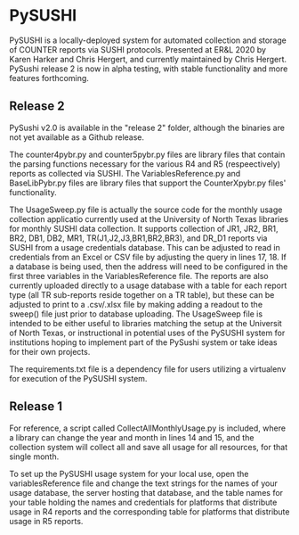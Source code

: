 # PySUSHI
PySUSHI is a locally-deployed system for automated collection and storage of COUNTER reports via SUSHI protocols.
Presented at ER&L 2020 by Karen Harker and Chris Hergert, and currently maintained by Chris Hergert.
PySushi release 2 is now in alpha testing, with stable functionality and more features forthcoming.



## Release 2
PySushi v2.0 is available in the "release 2" folder, although the binaries are not yet available as a Github release.

The counter4pybr.py and counter5pybr.py files are library files that contain the parsing functions necessary for the various R4 and R5 (respeectively) reports as collected via SUSHI. The VariablesReference.py and BaseLibPybr.py files are library files that support the CounterXpybr.py files' functionality.

The UsageSweep.py file is actually the source code for the monthly usage collection applicatio currently used at the University of North Texas libraries for monthly SUSHI data collection. It supports collection of JR1, JR2, BR1, BR2, DB1, DB2, MR1, TR(J1,J2,J3,BR1,BR2,BR3), and DR_D1 reports via SUSHI from a usage credentials database. This can be  adjusted to read in credentials from an Excel or CSV file by adjusting the query in lines 17, 18. If a database is being used, then the address will need to be configured in the first three variables in the VariablesReference file. The reports are also currently uploaded directly to a usage database with a table for each report type (all TR sub-reports reside together on a TR table), but these can be adjusted to print to a .csv/.xlsx file by making adding a readout to the sweep() file just prior to database uploading. The UsageSweep file is intended to be either useful to libraries matching the setup at the Universit of North Texas, or instructional in potential uses of the PySUSHI system for institutions hoping to implement part of the PySushi system or take ideas for their own projects.

The requirements.txt file is a dependency file for users utilizing a virtualenv for execution of the PySUSHI system.



## Release 1
For reference, a script called CollectAllMonthlyUsage.py is included, where a library can change the year and month in lines 14 and 15, and the collection system will collect all and save all usage for all resources, for that single month.

To set up the PySUSHI usage system for your local use, open the variablesReference file and change the text strings for the names of your usage database, the server hosting that database, and the table names for your table holding the names and credentials for platforms that distribute usage in R4 reports and the corresponding table for platforms that distribute usage in R5 reports.
